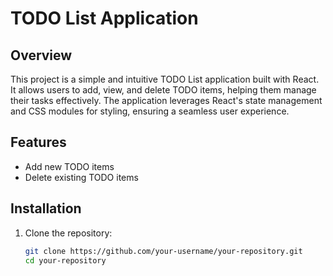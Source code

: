 # TODO List Application

## Overview

This project is a simple and intuitive TODO List application built with React. It allows users to add, view, and delete TODO items, helping them manage their tasks effectively. The application leverages React's state management and CSS modules for styling, ensuring a seamless user experience.

## Features

- Add new TODO items
- Delete existing TODO items

## Installation

1. Clone the repository:

   ```bash
   git clone https://github.com/your-username/your-repository.git
   cd your-repository


   